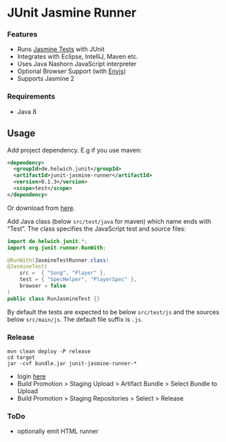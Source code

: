 JUnit Jasmine Runner
====================

### Features
* Runs [Jasmine Tests](http://jasmine.github.io/2.0/introduction.html) with JUnit
* Integrates with Eclipse, IntelliJ, Maven etc.
* Uses Java Nashorn JavaScript interpreter
* Optional Browser Support (with [Envjs](http://www.envjs.com/))
* Supports Jasmine 2

### Requirements
* Java 8

Usage
-----

Add project dependency. E.g if you use maven:

```xml
<dependency>
  <groupId>de.helwich.junit</groupId>
  <artifactId>junit-jasmine-runner</artifactId>
  <version>0.1.3</version>
  <scope>test</scope>
</dependency>
```

Or download from [here](http://search.maven.org/#search|ga|1|g%3A%22de.helwich.junit%22%20AND%20a%3A%22junit-jasmine-runner%22).

Add Java class (below `src/test/java` for maven) which name ends with “Test”. The class specifies the JavaScript test and source files:

```java
import de.helwich.junit.*;
import org.junit.runner.RunWith;

@RunWith(JasmineTestRunner.class)
@JasmineTest(
    src =  { "Song", "Player" },
    test = { "SpecHelper", "PlayerSpec" },
    browser = false
)
public class RunJasmineTest {}
```

By default the tests are expected to be below `src/test/js` and the sources below `src/main/js`. The default file suffix is `.js`.

### Release

```
mvn clean deploy -P release
cd target
jar -cvf bundle.jar junit-jasmine-runner-*
```

* login [here](https://oss.sonatype.org/)
* Build Promotion > Staging Upload > Artifact Bundle > Select Bundle to Upload
* Build Promotion > Staging Repositories > Select > Release

### ToDo
* optionally emit HTML runner
